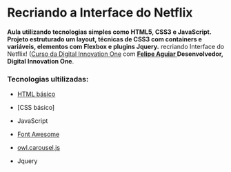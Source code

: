 # Recriando a Interface do Netflix 

 **Aula utilizando tecnologias simples como HTML5, CSS3 e JavaScript. Projeto  estruturado um layout, técnicas de CSS3 com containers e variáveis,  elementos com Flexbox e  plugins Jquery.** recriando Interface do Netflix! ([Curso da Digital Innovation One](https://web.digitalinnovation.one/project/recriando-a-interface-do-netflix/learning/d75bfc6e-a532-47d9-a18d-b5b6c43a660e?back=/track/html-web-developer&bootcamp_id=9fb3f492-ea99-4055-82cb-c364f18706ec) com **[Felipe Aguiar ](https://www.linkedin.com/in/felipe-aguiar-047/)** **Desenvolvedor, Digital Innovation One**.

### Tecnologias ultilizadas:

- [HTML básico](https://www.w3schools.com/html/)

- [CSS básico]

- JavaScript

- [Font Awesome](https://fontawesome.com/)

- [owl.carousel.js](https://owlcarousel2.github.io/OwlCarousel2/)

- Jquery 

  


## 

